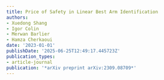 ```yaml
---
title: Price of Safety in Linear Best Arm Identification
authors:
- Xuedong Shang
- Igor Colin
- Merwan Barlier
- Hamza Cherkaoui
date: '2023-01-01'
publishDate: '2025-06-25T12:49:17.445723Z'
publication_types:
- article-journal
publication: '*arXiv preprint arXiv:2309.08709*'
---
```

